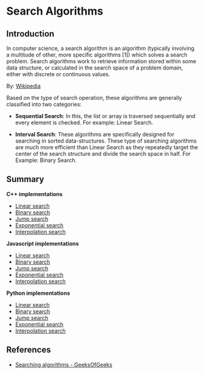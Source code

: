 # Search Algorithms

## Introduction 

In computer science, a search algorithm is an algorithm (typically involving a multitude of other, more specific algorithms [1]) which solves a search problem. Search algorithms work to retrieve information stored within some data structure, or calculated in the search space of a problem domain, either with discrete or continuous values.

By: [Wikipedia](https://en.wikipedia.org/wiki/Search_algorithm)

Based on the type of search operation, these algorithms are generally classified into two categories:

* __Sequential Search__: In this, the list or array is traversed sequentially and every element is checked. For example: Linear Search.

* __Interval Search__: These algorithms are specifically designed for searching in sorted data-structures. These type of searching algorithms are much more efficient than Linear Search as they repeatedly target the center of the search structure and divide the search space in half. For Example: Binary Search.

## Summary

  __C++ implementations__

  * [Linear search](https://github.com/edmilson-dk/academic-programming/blob/main/search-algorithms/linear-search/c++)
  * [Binary search](https://github.com/edmilson-dk/academic-programming/blob/main/search-algorithms/binary-search/c++)
  * [Jump search](https://github.com/edmilson-dk/academic-programming/blob/main/search-algorithms/jump-search/c++)
  * [Exponential search](https://github.com/edmilson-dk/academic-programming/blob/main/search-algorithms/exponential-search/c++)
  * [Interpolation search](https://github.com/edmilson-dk/academic-programming/blob/main/search-algorithms/interpolation-search/c++)
  
  __Javascript implementations__

  * [Linear search](https://github.com/edmilson-dk/academic-programming/blob/main/search-algorithms/linear-search/javascript)
  * [Binary search](https://github.com/edmilson-dk/academic-programming/blob/main/search-algorithms/binary-search/javascript)
  * [Jump search](https://github.com/edmilson-dk/academic-programming/blob/main/search-algorithms/jump-search/js)
  * [Exponential search](https://github.com/edmilson-dk/academic-programming/blob/main/search-algorithms/exponential-search/js)
  * [Interpolation search](https://github.com/edmilson-dk/academic-programming/blob/main/search-algorithms/interpolation-search/js)
  
  __Python implementations__

  * [Linear search](https://github.com/edmilson-dk/academic-programming/blob/main/search-algorithms/linear-search/python)
  * [Binary search](https://github.com/edmilson-dk/academic-programming/blob/main/search-algorithms/binary-search/python)
  * [Jump search](https://github.com/edmilson-dk/academic-programming/blob/main/search-algorithms/jump-search/python)
  * [Exponential search](https://github.com/edmilson-dk/academic-programming/blob/main/search-algorithms/exponential-search/python)
  * [Interpolation search](https://github.com/edmilson-dk/academic-programming/blob/main/search-algorithms/interpolation-search/python)
  
## References

* [Searching algorithms - GeeksOfGeeks](https://www.geeksforgeeks.org/searching-algorithms/)